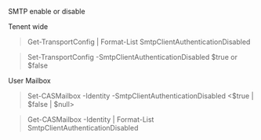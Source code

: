 SMTP enable or disable

Tenent wide

>Get-TransportConfig | Format-List SmtpClientAuthenticationDisabled

>Set-TransportConfig -SmtpClientAuthenticationDisabled $true or $false

User Mailbox

>Set-CASMailbox -Identity <MailboxIdentity> -SmtpClientAuthenticationDisabled <$true | $false | $null>

>Get-CASMailbox -Identity <MailboxIdentity>  | Format-List SmtpClientAuthenticationDisabled


